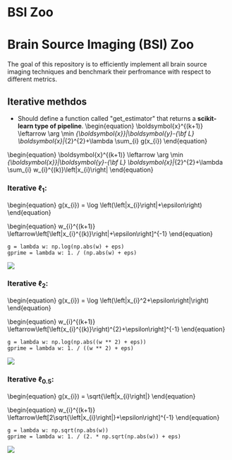 BSI Zoo
=========================================

# Brain Source Imaging (BSI) Zoo
The goal of this repository is to efficiently implement all brain source imaging techniques and benchmark their perfromance with respect to different metrics. 
 

## Iterative methdos
* Should define a function called "get_estimator" that returns a **scikit-learn type of pipeline**.
\begin{equation}
\boldsymbol{x}^{(k+1)} \leftarrow \arg \min _{\boldsymbol{x}}\|\boldsymbol{y}-{\bf L} \boldsymbol{x}\|_{2}^{2}+\lambda \sum_{i} g(x_{i})
\end{equation}


\begin{equation}
\boldsymbol{x}^{(k+1)} \leftarrow \arg \min _{\boldsymbol{x}}\|\boldsymbol{y}-{\bf L} \boldsymbol{x}\|_{2}^{2}+\lambda \sum_{i} w_{i}^{(k)}\left|x_{i}\right|
\end{equation}

### Iterative $\ell_1$:
\begin{equation}
g(x_{i}) = \log \left(\left|x_{i}\right|+\epsilon\right)
\end{equation}

\begin{equation}
w_{i}^{(k+1)} \leftarrow\left[\left|x_{i}^{(k)}\right|+\epsilon\right]^{-1}
\end{equation}

```python=
g = lambda w: np.log(np.abs(w) + eps)
gprime = lambda w: 1. / (np.abs(w) + eps)
```

![](https://i.imgur.com/GJsY3L7.png)

### Iterative $\ell_2$:
\begin{equation}
g(x_{i}) = \log \left(\left|x_{i}^2+\epsilon\right|\right)
\end{equation}

\begin{equation}
w_{i}^{(k+1)} \leftarrow\left[\left(x_{i}^{(k)}\right)^{2}+\epsilon\right]^{-1}
\end{equation}

```python=
g = lambda w: np.log(np.abs((w ** 2) + eps))
gprime = lambda w: 1. / ((w ** 2) + eps)
```
![](https://i.imgur.com/AGeUzr6.png)


### Iterative $\ell_{0.5}$:

\begin{equation}
g(x_{i}) =  \sqrt{\left|x_{i}\right|}
\end{equation}

\begin{equation}
w_{i}^{(k+1)} \leftarrow\left[2\sqrt{\left|x_{i}\right|}+\epsilon\right]^{-1}
\end{equation}

```python=
g = lambda w: np.sqrt(np.abs(w))
gprime = lambda w: 1. / (2. * np.sqrt(np.abs(w)) + eps)
```
![](https://i.imgur.com/lP6QKEH.png)


